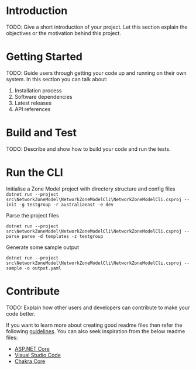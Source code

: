 # Introduction 
TODO: Give a short introduction of your project. Let this section explain the objectives or the motivation behind this project. 

# Getting Started
TODO: Guide users through getting your code up and running on their own system. In this section you can talk about:
1.	Installation process
2.	Software dependencies
3.	Latest releases
4.	API references

# Build and Test
TODO: Describe and show how to build your code and run the tests. 

# Run the CLI

Initialise a Zone Model project with directory structure and config files
` dotnet run --project src\NetworkZoneModel\NetworkZoneModelCli\NetworkZoneModelCli.csproj -- init -g testgroup -r australiaeast -e dev`

Parse the project files

`dotnet run --project src\NetworkZoneModel\NetworkZoneModelCli\NetworkZoneModelCli.csproj -- parse parse -d templates -z testgroup`

Generate some sample output

`dotnet run --project src\NetworkZoneModel\NetworkZoneModelCli\NetworkZoneModelCli.csproj -- sample -o output.yaml`

# Contribute
TODO: Explain how other users and developers can contribute to make your code better. 

If you want to learn more about creating good readme files then refer the following [guidelines](https://www.visualstudio.com/en-us/docs/git/create-a-readme). You can also seek inspiration from the below readme files:
- [ASP.NET Core](https://github.com/aspnet/Home)
- [Visual Studio Code](https://github.com/Microsoft/vscode)
- [Chakra Core](https://github.com/Microsoft/ChakraCore)